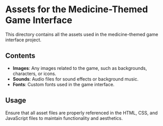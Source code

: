 # Assets for the Medicine-Themed Game Interface

This directory contains all the assets used in the medicine-themed game interface project. 

## Contents

- **Images**: Any images related to the game, such as backgrounds, characters, or icons.
- **Sounds**: Audio files for sound effects or background music.
- **Fonts**: Custom fonts used in the game interface.

## Usage

Ensure that all asset files are properly referenced in the HTML, CSS, and JavaScript files to maintain functionality and aesthetics.